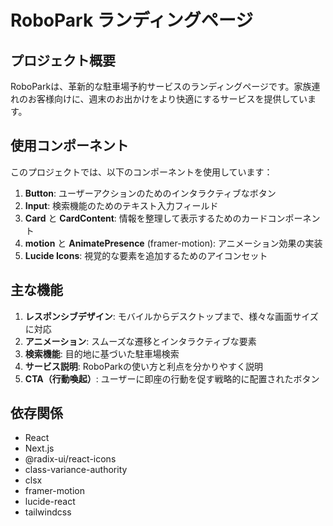 # RoboPark ランディングページ

## プロジェクト概要

RoboParkは、革新的な駐車場予約サービスのランディングページです。家族連れのお客様向けに、週末のお出かけをより快適にするサービスを提供しています。

## 使用コンポーネント

このプロジェクトでは、以下のコンポーネントを使用しています：

1. **Button**: ユーザーアクションのためのインタラクティブなボタン
2. **Input**: 検索機能のためのテキスト入力フィールド
3. **Card** と **CardContent**: 情報を整理して表示するためのカードコンポーネント
4. **motion** と **AnimatePresence** (framer-motion): アニメーション効果の実装
5. **Lucide Icons**: 視覚的な要素を追加するためのアイコンセット

## 主な機能

1. **レスポンシブデザイン**: モバイルからデスクトップまで、様々な画面サイズに対応
2. **アニメーション**: スムーズな遷移とインタラクティブな要素
3. **検索機能**: 目的地に基づいた駐車場検索
4. **サービス説明**: RoboParkの使い方と利点を分かりやすく説明
5. **CTA（行動喚起）**: ユーザーに即座の行動を促す戦略的に配置されたボタン

## 依存関係

- React
- Next.js
- @radix-ui/react-icons
- class-variance-authority
- clsx
- framer-motion
- lucide-react
- tailwindcss
